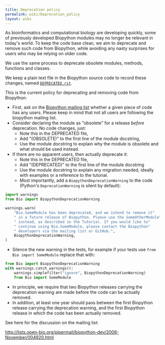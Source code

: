 ```yaml
---
title: Deprecation policy
permalink: wiki/Deprecation_policy
layout: wiki
---
```


As bioinformatics and computational biology are developing quickly, some
of previously developed Biopython modules may no longer be relevant in
today's world. To keep the code base clean, we aim to deprecate and
remove such code from Biopython, while avoiding any nasty surprises for
users who may be relying on older code.

We use the same process to deprecate obsolete modules, methods, functions
and classes.

We keep a plain text file in the Biopython source code to record these
changes, named
[`DEPRECATED.rst`](http://github.com/biopython/biopython/blob/master/DEPRECATED.rst).

This is the current policy for deprecating and removing code from
Biopython:

-   First, ask on the [Biopython mailing list](Mailing_lists "wikilink")
    whether a given piece of code has any users. Please keep in mind that
    not all users are following the biopython mailing list.
-   Consider declaring the module as "obsolete" for a release
    *before* deprecation. No code changes, just:
    -   Note this in the DEPRECATED file,
    -   Add "(OBSOLETE)" to the first line of the module docstring,
    -   Use the module docstring to explain why the module is obsolete
        and what should be used instead.
-   If there are no apparent users, then actually deprecate it:
    -   Note this in the DEPRECATED file,
    -   Add "(DEPRECATED)" to the first line of the module docstring
    -   Use the module docstring to explain any migration needed,
        ideally with examples or a reference to the tutorial.
    -   Most importantly, add a ``BiopythonDeprecationWarning`` to the
        code (Python's ``DeprecationWarning`` is silent by default):

``` python
import warnings
from Bio import BiopythonDeprecationWarning

warnings.warn(
    "Bio.SomeModule has been deprecated, and we intend to remove it"
    " in a future release of Biopython. Please use the SomeOtherModule"
    " instead, as described in the Tutorial. If you would like to"
    " continue using Bio.SomeModule, please contact the Biopython"
    " developers via the mailing list or GitHub.",
    BiopythonDeprecationWarning,
)
```

-   Silence the new warning in the tests, for example if your tests use
    ``from Bio import SomeModule`` replace that with:

``` python
from Bio import BiopythonDeprecationWarning
with warnings.catch_warnings():
    warnings.simplefilter("ignore", BiopythonDeprecationWarning)
    from Bio import SomeModule
```

-   In principle, we require that two Biopython releases carrying the
    deprecation warning are made before the code can be
    actually removed.
-   In addition, at least one year should pass between the first
    Biopython release carrying the deprecation warning, and the first
    Biopython release in which the code has been actually removed.

See here for the discussion on the mailing list:

<http://lists.open-bio.org/pipermail/biopython-dev/2008-November/004920.html>
